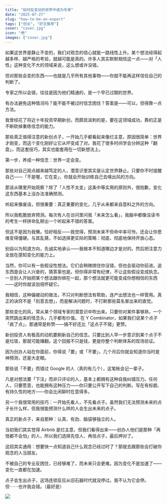 ```yaml
---
title: "如何在变动的世界中成为专家"
date: "2025-07-27"
slug: "how-to-be-an-expert"
tags: ["创业", "好文推荐"]
cover: "cover.jpg"
icon: "😎"
images: ["cover.jpg"]
---
```

如果这世界是静止不变的，我们对观念的信心就能一路线性上升。某个想法经得起越多样、越严格的考验，就越可能是真的。许多人其实默默相信这一点——对「人性」这种变化不大的领域来说，这么想或许没错。



但对那些会变的东西——也就是几乎所有其他事物——你就不能再这样信任自己的判断了。



专家之所以会错，往往是因为他们精通的，是一个早已过期的世界。



有办法避免这种情况吗？能不能不被过时信念困住？答案是——可以，但得靠一点方法。



我曾经花了将近十年投资早期新创，而颇具讽刺的是，要在这领域成功，靠的正是不断砍掉重练信念的能力。



那些真正值得注意的新创点子，一开始几乎都看起来像烂主意，原因很简单：世界才刚变，而这个变化刚好让它从坏变成了对。我花了很多时间学会分辨这种「翻盘」，而这套技巧，其实也能套用在一切新想法上。



第一步，养成一种信念：世界一定会变。



那些对自己观点越来越笃定的人，潜意识里其实是认定世界静止。只要你不时提醒自己——「不是喔，它在变」，你就会开始训练自己去嗅出风的方向。



那该从哪里开始观察？除了「人性不太变」这条中等实用的原则外，很抱歉，变化这东西基本上没办法准确预测。



听起来像废话，但很重要：真正重要的变化，几乎从来都来自意料之外的方向。



所以我乾脆放弃预测。每次有人在访问里问我「未来怎么看」，我脑中都像没读书的考生一样拼命乱掰出一个听起来不错的答案。



但这不是因为我懒。恰好相反——我觉得，预测未来不但命中率可怜，还会让你思维变得僵硬。与其乱猜，不如选择更实际的策略：彻底、彻底地保持开放心态。



别自以为知道方向，先诚实地承认——我根本不知道哪边才是对的。然后把注意力全放在感知变化的能力上。



当然，你可以有一些假设性想法。它们会稍微绑住你没错，但也会驱动你前进。追东西是会让人兴奋的，猜答案也是。但你得非常有纪律，不让这些假设变成执念。
一旦别人开始把某个想法跟你绑在一起，那个想法就更可能变成你想相信的东西——这时你就该加倍怀疑它。



我相信，这种偏被动的做法，不只对判断想法有帮助，连产出想法也一样管用。真正的诀窍不是「刻意去想」，而是解决问题时，不打断那些莫名冒出来的直觉。



那些变化的风，常从某个领域专家的潜意识中吹出来。只要你对某件事够熟，一个突然跳出来的怪念头，几乎都有价值。
在 Y Combinator，如果我们说某个点子「疯了点」，那通常是称赞——搞不好还比「这点子不错」更赞。



新创投资人有极高的动机要刷新自己的信念。只要比别人早一步意识到某个点子不是垃圾，那就可能赚翻。这个回报不只是钱，更是你整个判断体系的现场验证。



因为创办人站在你面前，你得说「要」或「不要」，几个月后你就会知道你当时是神预测，还是大走眼。



那些说「不要」而错过 Google 的人（真的有几个），这笔帐会记一辈子。



凡是对想法要「下注」而非只评论的人，基本上都拥有这种自我纠错压力。任何人，只要愿意，也能拥有这种压力——你只要公开写下自己的判断。写在有标题、有持久性的地方——你会比闲聊时在意得多。



另一个我很常用的技巧：一开始先看人，不先看点子。虽然我们无法预测未来的点子长什么样，但我很能预测什么样的人会生出未来的点子。



真正的新点子，来自那种：认真、有劲、脑袋够独立的人。



当初我们其实觉得 Airbnb 是烂主意，但我们看得出来——创办人他们是那种「再怪都不会怕」的人，所以我们选择先信人、再信点子，最后押对了。



这招其实通用：想要快一点知道自己什么观念已经过时了？那就去跟那些会打破你观念的人当朋友。



不被自己的专业反困住，已经够难了，而未来只会更难。因为变化不是加速了——变化一直都在加速。



点子会生出点子，这场连锁反应从旧石器时代就没停过。我不认为它会停。
但⋯⋯也许我会错。（最好是）




![](https://prod-files-secure.s3.us-west-2.amazonaws.com/112d0858-5090-4d34-a606-b75eb8d65fd2/46476355-9cf3-4e99-9b7a-3531bc426380/1000202064.png?X-Amz-Algorithm=AWS4-HMAC-SHA256&X-Amz-Content-Sha256=UNSIGNED-PAYLOAD&X-Amz-Credential=ASIAZI2LB466WXUZL6C3%2F20250811%2Fus-west-2%2Fs3%2Faws4_request&X-Amz-Date=20250811T082110Z&X-Amz-Expires=3600&X-Amz-Security-Token=IQoJb3JpZ2luX2VjELD%2F%2F%2F%2F%2F%2F%2F%2F%2F%2FwEaCXVzLXdlc3QtMiJHMEUCIQDu721OUi%2BiSDPwYLbtRfmRNwhMXyLqApImowuZLWSLIQIgTy7uG1kuIr6wrTkM%2F5P9N4t4wqvEqE98DrR4Oimq%2BIgqiAQI6f%2F%2F%2F%2F%2F%2F%2F%2F%2F%2FARAAGgw2Mzc0MjMxODM4MDUiDMXkwim1Rn25ajVipSrcA6D4PN5iY9CGWbpTJQGQ3CYoPThMYN8b2YI37iFpEYxfopexgl%2B9sF860akR7MQ%2Fdwu%2BezerZR%2BHxcP59%2BADqq3Gdq9ui840PqQJBsUptUROzos3kATCQJ%2B2InAA9UpYtsriyiurRQolIo0kb8JKljvJcNqXg2sYsbkNBNcWNiVhlSusZ%2FjF6%2FNdKasVJZpCCDEA%2BDH6xwmGyZGArebrXu0TQfXViX58z%2FofeHH%2FvV8DV4vcQWk8CXvFsgNPTTsHCPJ%2FUHGh1%2FFeaMLx9GvSNIDHiikb6iIyZYXvKR8ap12w%2BcUK7KF%2F%2FZ6cdCV7MDsiZtroMljF3u62%2BsfK8bZ3sVhi%2Fss%2BkhMlIOKskfUnIaahMM7AYw7qyEXGB0uyVw77xr%2Bq1wSatjWciRn%2F4jVOwXGEvzLMhK%2FlVNnUQQl0U7%2FR0UtyuSIKTHUngikBRD9DIBgTO0FQkGkMHHjxCnBCJy2i4tXeqe56%2FRFlkpVKRDoFdJdpMqPq7eDt6NLw7skRDlsGEl9xQtQcvsTEFXl01xBwGTJQiisyAlye4H%2B89UEkL0hbxYfwUbpdHNrYPYUyNjqIBqTeCKt4dyroiW7vjUNsJyfPC7N%2BdrnuCEwMy47F4ZBKNn0DfVCGD%2FpOMMS35sQGOqUB6sIdC%2FUD0gRPwuyn5Kz8tBcZSThNg%2FJti%2FrFOzUzMERw1Ejgol%2BjNlukd7U81XzjyvxGpRKhf1XpnPaFo89FjTW%2B6Bf%2F5LZNQUgjhEDbI1jRA1oH1AV5fkyg%2F82mI7fX1OzrpHvlbHUbZ%2F7HqAmEOo72PSYlWpOftwDMPJ9vmyGGmPmOWhmz2j67w8CGw8BSvoozpGhgjBiTerGumKZU6EQkIiMz&X-Amz-Signature=612a3beededc3d911247a10fe9a3258523c4249257f0f3e1fbb03dde6bc4d86d&X-Amz-SignedHeaders=host&x-amz-checksum-mode=ENABLED&x-id=GetObject)

